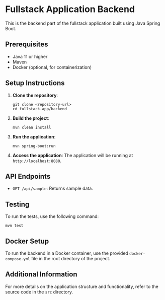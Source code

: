 # Fullstack Application Backend

This is the backend part of the fullstack application built using Java Spring Boot.

## Prerequisites

- Java 11 or higher
- Maven
- Docker (optional, for containerization)

## Setup Instructions

1. **Clone the repository**:
   ```
   git clone <repository-url>
   cd fullstack-app/backend
   ```

2. **Build the project**:
   ```
   mvn clean install
   ```

3. **Run the application**:
   ```
   mvn spring-boot:run
   ```

4. **Access the application**:
   The application will be running at `http://localhost:8080`.

## API Endpoints

- `GET /api/sample`: Returns sample data.

## Testing

To run the tests, use the following command:
```
mvn test
```

## Docker Setup

To run the backend in a Docker container, use the provided `docker-compose.yml` file in the root directory of the project.

## Additional Information

For more details on the application structure and functionality, refer to the source code in the `src` directory.